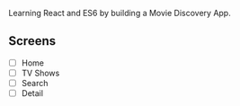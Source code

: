 Learning React and ES6 by building a Movie Discovery App.

## Screens

- [ ] Home
- [ ] TV Shows
- [ ] Search
- [ ] Detail
